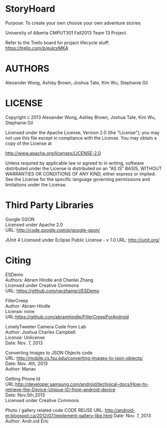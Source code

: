 StoryHoard
==========

Purpose: To create your own choose your own adventure stories

University of Alberta CMPUT301 Fall2013 Team 13 Project.

Refer to the Trello board for project lifecycle stuff: 
https://trello.com/b/eulcxMKA

AUTHORS
=======

Alexander Wong, Ashley Brown, Joshua Tate, Kim Wu, Stephanie Gil


LICENSE
=======

Copyright c 2013 Alexander Wong, Ashley Brown, Joshua Tate, Kim Wu, Stephanie Gil

Licensed under the Apache License, Version 2.0 (the "License");
you may not use this file except in compliance with the License.
You may obtain a copy of the License at

   http://www.apache.org/licenses/LICENSE-2.0

Unless required by applicable law or agreed to in writing, software
distributed under the License is distributed on an "AS IS" BASIS,
WITHOUT WARRANTIES OR CONDITIONS OF ANY KIND, either express or implied.
See the License for the specific language governing permissions and
limitations under the License.


Third Party Libraries
=====================
Google GSON  
Licensed under Apache 2.0  
URL: http://code.google.com/p/google-gson/

JUnit 4
Licensed under Eclipse Public License - v 1.0
URL: http://junit.org/

Citing
======
ESDemo  
Authors: Abram Hindle and Chenlei Zhang  
Licensed under Creative Commons  
URL: https://github.com/rayzhangcl/ESDemo

FillerCreep  
Author: Abram Hindle  
License: none  
URL:https://github.com/abramhindle/FillerCreepForAndroid

LonelyTweeter Camera Code from Lab  
Author: Joshua Charles Campbell  
License: Unlicense  
Date: Nov. 7, 2013

Converting Images to JSON Objects code   
URL: http://mobile.cs.fsu.edu/converting-images-to-json-objects/  
Date: Nov. 4th, 2013  
Author: Manav  

Getting Phone Id  
URL:http://developer.samsung.com/android/technical-docs/How-to-retrieve-the-Device-Unique-ID-from-android-device  
Date: Nov.5th,2013  
Licensed under Creative Commons  

Photo / gallery related code
CODE REUSE
URL: http://android-er.blogspot.ca/2012/07/implement-gallery-like.html
Date: Nov. 7, 2013
Author: Andr.oid Eric


